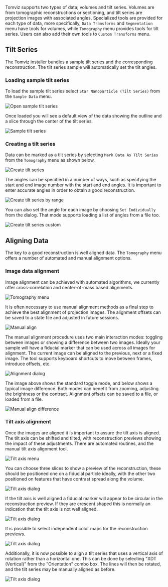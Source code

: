 Tomviz supports two types of data; volumes and tilt series. Volumes are from
tomographic reconstructions or sectioning, and tilt series are projection images
with associated angles. Specialized tools are provided for each type of data,
more specifically, `Data Transforms` and `Segmentation` menu have tools for
volumes, while `Tomography` menu provides tools for tilt series. Users can
also add their own tools to `Custom Transforms` menu.

## Tilt Series

The Tomviz installer bundles a sample tilt series and the corresponding
reconstruction. The tilt series sample will automatically set the tilt angles.

### Loading sample tilt series

To load the sample tilt series select `Star Nanoparticle (Tilt Series)` from
the `Sample Data` menu.

![Open sample tilt series](img/tomviz_load_tilt.png)

Once loaded you will see a default view of the data showing the outline and a
slice through the center of the tilt series.

![Sample tilt series](img/tomviz_tilt_sample.png)

### Creating a tilt series

Data can be marked as a tilt series by selecting `Mark Data As Tilt Series` from
the `Tomography` menu as shown below.

![Create tilt series](img/create_tilt_series.png)

The angles can be specified in a number of ways, such as specifying the start
and end image number with the start and end angles. It is important to enter
accurate angles in order to obtain a good reconstruction.

![Create tilt series by range](img/set_by_range.png)

You can also set the angle for each image by choosing `Set Individually` from
the dialog. That mode supports loading a list of angles from a file too.

![Create tilt series custom](img/set_individually.png)

## Aligning Data

The key to a good reconstruction is well aligned data. The `Tomography` menu
offers a number of automated and manual alignment options.

### Image data alignment

Image alignment can be achieved with automated algorithms, we currently offer
cross-correlation and center-of-mass based alignments.

![Tomography menu](img/tomography_menu.png)

It is often necessary to use manual alignment methods as a final step to achieve
the best alignment of projection images. The alignment offsets can be saved to a
state file and adjusted in future sessions.

![Manual align](img/manual_align.png)

The manual alignment procedure uses two main interaction modes: toggling between
images or showing a difference between two images. Ideally your sample will have
a fiducial marker that can be used across all images for alignment. The current
image can be aligned to the previous, next or a fixed image. The tool supports
keyboard shortcuts to move between frames, introduce offsets, etc.

![Alignment dialog](img/align_dialog.png)

The image above shows the standard toggle mode, and below shows a typical image
difference. Both modes can benefit from zooming, adjusting the brightness or
the contract. Alignment offsets can be saved to a file, or loaded from a file.

![Manual align difference](img/manual_align_diff.png)

### Tilt axis alignment

Once the images are aligned it is important to assure the tilt axis is aligned.
The tilt axis can be shifted and tilted, with reconstruction previews showing
the impact of these adjustments. There are automated routines, and the manual
tilt axis alignment tool.

![Tilt axis menu](img/tilt_axis_menu.png)

You can choose three slices to show a preview of the reconstruction, these
should be positioned one on a fiducial particle ideally, with the other two
positioned on features that have contrast spread along the volume.

![Tilt axis dialog](img/tilt_axis_dialog.png)

If the tilt axis is well aligned a fiducial marker will appear to be circular in
the reconstruction preview. If they are crescent shaped this is normally an
indication that the tilt axis is not well aligned.

![Tilt axis dialog](img/tilt_axis_dialog2.png)

It is possible to select independent color maps for the reconstruction previews.

![Tilt axis dialog](img/tilt_axis_color.png)

Additionally, it is now possible to align a tilt series that uses a
vertical axis of rotation rather than a horizontal one.
This can be done by selecting "XDT (Vertical)" from the "Orientation"
combo box. The lines will then be rotated, and the tilt series may be
manually aligned as before.

![Tilt axis dialog](img/tilt_axis_orientation.png)
